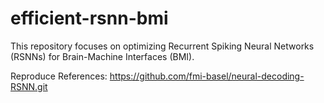 # efficient-rsnn-bmi
This repository focuses on optimizing Recurrent Spiking Neural Networks (RSNNs) for Brain-Machine Interfaces (BMI).

Reproduce References: https://github.com/fmi-basel/neural-decoding-RSNN.git
